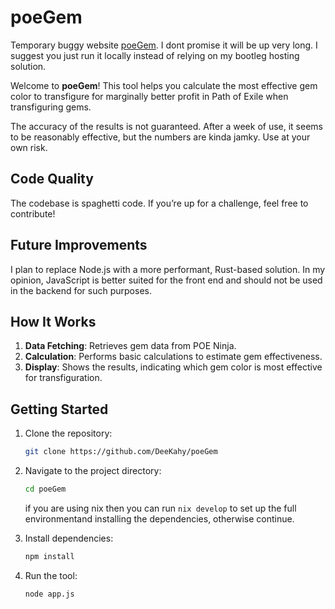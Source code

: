# poeGem
Temporary buggy website [poeGem](https://poegem.smallapp.cc/). I dont promise it will be up very long. I suggest you just run it locally instead of relying on my bootleg hosting solution.



Welcome to **poeGem**! This tool helps you calculate the most effective gem color to transfigure for marginally better profit in Path of Exile when transfiguring gems.

The accuracy of the results is not guaranteed. After a week of use, it seems to be reasonably effective, but the numbers are kinda jamky. Use at your own risk.

## Code Quality

The codebase is spaghetti code. If you’re up for a challenge, feel free to contribute!

## Future Improvements

I plan to replace Node.js with a more performant, Rust-based solution. In my opinion, JavaScript is better suited for the front end and should not be used in the backend for such purposes.

## How It Works

1. **Data Fetching**: Retrieves gem data from POE Ninja.
2. **Calculation**: Performs basic calculations to estimate gem effectiveness.
3. **Display**: Shows the results, indicating which gem color is most effective for transfiguration.

## Getting Started

1. Clone the repository:
   ```bash
   git clone https://github.com/DeeKahy/poeGem
   ```
2. Navigate to the project directory:
   ```bash
   cd poeGem
   ```
   if you are using nix then you can run `nix develop` to set up the full environmentand installing the dependencies, otherwise continue.
   
3. Install dependencies:
   ```bash
   npm install
   ```
4. Run the tool:
   ```bash
   node app.js
   ```
